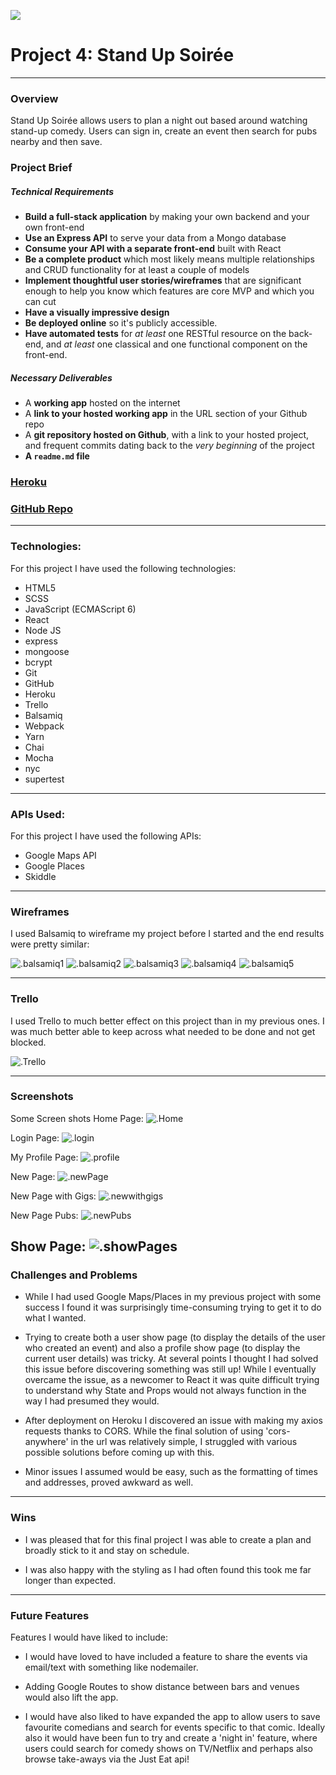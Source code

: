 
![](https://ga-dash.s3.amazonaws.com/production/assets/logo-9f88ae6c9c3871690e33280fcf557f33.png)


# Project 4: Stand Up Soirée

<hr>

### Overview
Stand Up Soirée allows users to plan a night out based around watching stand-up comedy. Users can sign in, create an event then search for pubs nearby and then save.


### Project Brief

##### Technical Requirements


* **Build a full-stack application** by making your own backend and your own front-end
* **Use an Express API** to serve your data from a Mongo database
* **Consume your API with a separate front-end** built with React
* **Be a complete product** which most likely means multiple relationships and CRUD functionality for at least a couple of models
* **Implement thoughtful user stories/wireframes** that are significant enough to help you know which features are core MVP and which you can cut
* **Have a visually impressive design**
* **Be deployed online** so it's publicly accessible.
* **Have automated tests** for _at least_ one RESTful resource on the back-end, and _at least_ one classical and one functional component on the front-end.

##### Necessary Deliverables

* A **working app** hosted on the internet
* A **link to your hosted working app** in the URL section of your Github repo
* A **git repository hosted on Github**, with a link to your hosted project, and frequent commits dating back to the _very beginning_ of the project
* **A `readme.md` file**

### [Heroku](https://standupsoiree.herokuapp.com/)

### [GitHub Repo](https://github.com/Petemab/WDI_LDN_PROJECT4)

 ---


### Technologies:

For this project I have used the following technologies:

* HTML5
* SCSS
* JavaScript (ECMAScript 6)
* React
* Node JS
* express
* mongoose
* bcrypt
* Git
* GitHub
* Heroku
* Trello
* Balsamiq
* Webpack
* Yarn
* Chai
* Mocha
* nyc
* supertest

---

### APIs Used:

For this project I have used the following APIs:

* Google Maps API
* Google Places
* Skiddle

---

### Wireframes
I used Balsamiq to wireframe my project before I started and the end results were pretty similar:

![.balsamiq1](./src/assets/images/balsamiq1.png)
![.balsamiq2](./src/assets/images/balsamiq2.png)
![.balsamiq3](./src/assets/images/balsamiq3.png)
![.balsamiq4](./src/assets/images/balsamiq4.png)
![.balsamiq5](./src/assets/images/balsamiq5.png)


---

### Trello

I used Trello to much better effect on this project than in my previous ones. I was much better able to keep across what needed to be done and not get blocked.

![.Trello](./src/assets/images/Trello.png)

---

### Screenshots
Some Screen shots
Home Page:
![.Home](./src/assets/images/homescreen.png)

Login Page:
![.login](./src/assets/images/login.png)

My Profile Page:
![.profile](./src/assets/images/profile.png)

New Page:
![.newPage](./src/assets/images/newPage.png)

New Page with Gigs:
![.newwithgigs](./src/assets/images/Newwithgigs.png)

New Page Pubs:
![.newPubs](./src/assets/images/newPubs.png)

Show Page:
![.showPages](./src/assets/images/showPage.png)
---

### Challenges and Problems

* While I had used Google Maps/Places in my previous project with some success I found it was surprisingly time-consuming trying to get it to do what I wanted.

* Trying to create both a user show page (to display the details of the user who created an event) and also a profile show page (to display the current user details) was tricky. At several points I thought I had solved this issue before discovering something was still up! While I eventually overcame the issue, as a newcomer to React it was quite difficult trying to understand why State and Props would not always function in the way I had presumed they would.

* After deployment on Heroku I discovered an issue with making my axios requests thanks to CORS. While the final solution of using 'cors-anywhere' in the url was relatively simple, I struggled with various possible solutions before coming up with this.

* Minor issues I assumed would be easy, such as the formatting of times and addresses, proved awkward as well.

---

### Wins

* I was pleased that for this final project I was able to create a plan and broadly stick to it and stay on schedule.

* I was also happy with the styling as I had often found this took me far longer than expected.

---

### Future Features

Features I would have liked to include:

* I would have loved to have included a feature to share the events via email/text with something like nodemailer.

* Adding Google Routes to show distance between bars and venues would also lift the app.

* I would have also liked to have expanded the app to allow users to save favourite comedians and search for events specific to that comic. Ideally also it would have been fun to try and create a 'night in' feature, where users could search for comedy shows on TV/Netflix and perhaps also browse take-aways via the Just Eat api!
